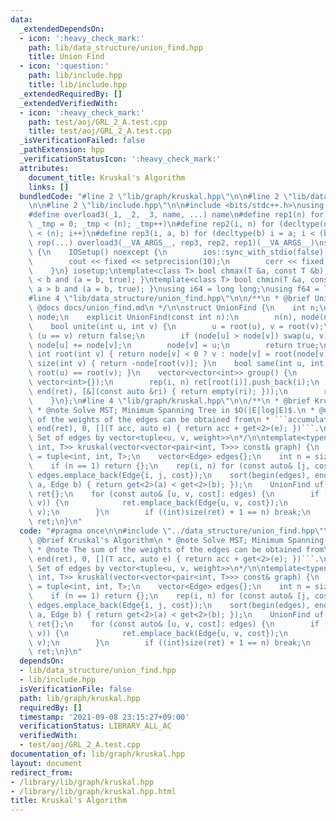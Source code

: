 ```yaml
---
data:
  _extendedDependsOn:
  - icon: ':heavy_check_mark:'
    path: lib/data_structure/union_find.hpp
    title: Union Find
  - icon: ':question:'
    path: lib/include.hpp
    title: lib/include.hpp
  _extendedRequiredBy: []
  _extendedVerifiedWith:
  - icon: ':heavy_check_mark:'
    path: test/aoj/GRL_2_A.test.cpp
    title: test/aoj/GRL_2_A.test.cpp
  _isVerificationFailed: false
  _pathExtension: hpp
  _verificationStatusIcon: ':heavy_check_mark:'
  attributes:
    document_title: Kruskal's Algorithm
    links: []
  bundledCode: "#line 2 \"lib/graph/kruskal.hpp\"\n\n#line 2 \"lib/data_structure/union_find.hpp\"\
    \n\n#line 2 \"lib/include.hpp\"\n\n#include <bits/stdc++.h>\nusing namespace std;\n\
    #define overload3(_1, _2, _3, name, ...) name\n#define rep1(n) for (decltype(n)\
    \ _tmp = 0; _tmp < (n); _tmp++)\n#define rep2(i, n) for (decltype(n) i = 0; i\
    \ < (n); i++)\n#define rep3(i, a, b) for (decltype(b) i = a; i < (b); i++)\n#define\
    \ rep(...) overload3(__VA_ARGS__, rep3, rep2, rep1)(__VA_ARGS__)\nstruct IOSetup\
    \ {\n    IOSetup() noexcept {\n        ios::sync_with_stdio(false);\n        cin.tie(nullptr);\n\
    \        cout << fixed << setprecision(10);\n        cerr << fixed << setprecision(10);\n\
    \    }\n} iosetup;\ntemplate<class T> bool chmax(T &a, const T &b) { return a\
    \ < b and (a = b, true); }\ntemplate<class T> bool chmin(T &a, const T &b) { return\
    \ a > b and (a = b, true); }\nusing i64 = long long;\nusing f64 = long double;\n\
    #line 4 \"lib/data_structure/union_find.hpp\"\n\n/**\n * @brief Union Find\n *\
    \ @docs docs/union_find.md\n */\n\nstruct UnionFind {\n    int n;\n    vector<int>\
    \ node;\n    explicit UnionFind(const int n):\n        n(n), node(n, -1) {}\n\
    \    bool unite(int u, int v) {\n        u = root(u), v = root(v);\n        if\
    \ (u == v) return false;\n        if (node[u] > node[v]) swap(u, v);\n       \
    \ node[u] += node[v];\n        node[v] = u;\n        return true;\n    }\n   \
    \ int root(int v) { return node[v] < 0 ? v : node[v] = root(node[v]); }\n    int\
    \ size(int v) { return -node[root(v)]; }\n    bool same(int u, int v) { return\
    \ root(u) == root(v); }\n    vector<vector<int>> group() {\n        vector ret(n,\
    \ vector<int>{});\n        rep(i, n) ret[root(i)].push_back(i);\n        ret.erase(remove_if(begin(ret),\
    \ end(ret), [&](const auto &ri) { return empty(ri); }));\n        return ret;\n\
    \    }\n};\n#line 4 \"lib/graph/kruskal.hpp\"\n\n/**\n * @brief Kruskal's Algorithm\n\
    \ * @note Solve MST; Minimum Spanning Tree in $O(|E|log|E)$.\n * @note The sum\
    \ of the weights of the edges can be obtained from\n * ```accumulate(begin(ret),\
    \ end(ret), 0, [](T acc, auto e) { return acc + get<2>(e); })```.\n * @return\
    \ Set of edges by vector<tuple<u, v, weight>>\n*/\n\ntemplate<typename T> vector<tuple<int,\
    \ int, T>> kruskal(vector<vector<pair<int, T>>> const& graph) {\n    using Edge\
    \ = tuple<int, int, T>;\n    vector<Edge> edges{};\n    int n = size(graph);\n\
    \    if (n == 1) return {};\n    rep(i, n) for (const auto& [j, cost]: graph[i])\
    \ edges.emplace_back(Edge{i, j, cost});\n    sort(begin(edges), end(edges), [](Edge\
    \ a, Edge b) { return get<2>(a) < get<2>(b); });\n    UnionFind uf(n);\n    vector<Edge>\
    \ ret{};\n    for (const auto& [u, v, cost]: edges) {\n        if (not uf.same(u,\
    \ v)) {\n            ret.emplace_back(Edge{u, v, cost});\n            uf.unite(u,\
    \ v);\n        }\n        if ((int)size(ret) + 1 == n) break;\n    }\n    return\
    \ ret;\n}\n"
  code: "#pragma once\n\n#include \"../data_structure/union_find.hpp\"\n\n/**\n *\
    \ @brief Kruskal's Algorithm\n * @note Solve MST; Minimum Spanning Tree in $O(|E|log|E)$.\n\
    \ * @note The sum of the weights of the edges can be obtained from\n * ```accumulate(begin(ret),\
    \ end(ret), 0, [](T acc, auto e) { return acc + get<2>(e); })```.\n * @return\
    \ Set of edges by vector<tuple<u, v, weight>>\n*/\n\ntemplate<typename T> vector<tuple<int,\
    \ int, T>> kruskal(vector<vector<pair<int, T>>> const& graph) {\n    using Edge\
    \ = tuple<int, int, T>;\n    vector<Edge> edges{};\n    int n = size(graph);\n\
    \    if (n == 1) return {};\n    rep(i, n) for (const auto& [j, cost]: graph[i])\
    \ edges.emplace_back(Edge{i, j, cost});\n    sort(begin(edges), end(edges), [](Edge\
    \ a, Edge b) { return get<2>(a) < get<2>(b); });\n    UnionFind uf(n);\n    vector<Edge>\
    \ ret{};\n    for (const auto& [u, v, cost]: edges) {\n        if (not uf.same(u,\
    \ v)) {\n            ret.emplace_back(Edge{u, v, cost});\n            uf.unite(u,\
    \ v);\n        }\n        if ((int)size(ret) + 1 == n) break;\n    }\n    return\
    \ ret;\n}\n"
  dependsOn:
  - lib/data_structure/union_find.hpp
  - lib/include.hpp
  isVerificationFile: false
  path: lib/graph/kruskal.hpp
  requiredBy: []
  timestamp: '2021-09-08 23:15:27+09:00'
  verificationStatus: LIBRARY_ALL_AC
  verifiedWith:
  - test/aoj/GRL_2_A.test.cpp
documentation_of: lib/graph/kruskal.hpp
layout: document
redirect_from:
- /library/lib/graph/kruskal.hpp
- /library/lib/graph/kruskal.hpp.html
title: Kruskal's Algorithm
---
```

